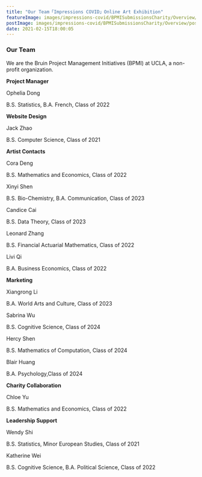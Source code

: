 ```yaml
---
title: "Our Team「Impressions COVID」Online Art Exhibition"
featureImage: images/impressions-covid/BPMISubmissionsCharity/Overview/feature-image.png
postImage: images/impressions-covid/BPMISubmissionsCharity/Overview/post-image.png
date: 2021-02-15T18:00:05
---
```


### Our Team 

We are the Bruin Project Management Initiatives (BPMI) at UCLA, a non-profit organization.


**Project Manager**

Ophelia Dong 

B.S. Statistics, B.A. French, Class of 2022 


**Website Design** 

Jack Zhao

B.S. Computer Science, Class of 2021


**Artist Contacts**

Cora Deng 

B.S. Mathematics and Economics, Class of 2022 

Xinyi Shen 

B.S. Bio-Chemistry, B.A. Communication, Class of 2023

Candice Cai 

B.S. Data Theory, Class of 2023 

Leonard Zhang 

B.S. Financial Actuarial Mathematics, Class of 2022 

Livi Qi

B.A. Business Economics, Class of 2022 


**Marketing**

Xiangrong Li 

B.A. World Arts and Culture, Class of 2023 

Sabrina Wu 

B.S. Cognitive Science, Class of 2024 

Hercy Shen 

B.S. Mathematics of Computation, Class of 2024 

Blair Huang 

B.A. Psychology,Class of 2024


**Charity Collaboration** 

Chloe Yu 

B.S. Mathematics and Economics, Class of 2022 


**Leadership Support**

Wendy Shi 

B.S. Statistics, Minor European Studies, Class of 2021 

Katherine Wei 

B.S. Cognitive Science, B.A. Political Science, Class of 2022
